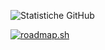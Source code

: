 ![Statistiche GitHub](https://github-readme-stats.vercel.app/api?username=Blackedsoul&show_icons=true&hide_border=true)

<a href="https://roadmap.sh"><img src="https://api.roadmap.sh/v1-badge/tall/657f473d5145316d2518e358?variant=dark" alt="roadmap.sh"/></a>
